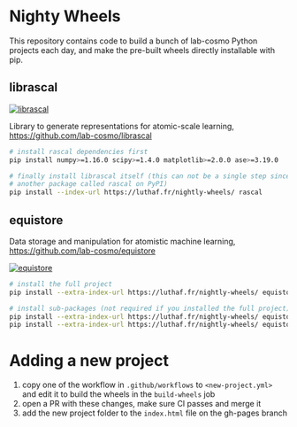 # Nighty Wheels

This repository contains code to build a bunch of lab-cosmo Python projects each
day, and make the pre-built wheels directly installable with pip.

## librascal

[![librascal](https://github.com/Luthaf/nightly-wheels/actions/workflows/rascal.yml/badge.svg?branch=main)](https://github.com/Luthaf/nightly-wheels/actions/workflows/rascal.yml)

Library to generate representations for atomic-scale learning, https://github.com/lab-cosmo/librascal

```bash
# install rascal dependencies first
pip install numpy>=1.16.0 scipy>=1.4.0 matplotlib>=2.0.0 ase>=3.19.0

# finally install librascal itself (this can not be a single step since there is
# another package called rascal on PyPI)
pip install --index-url https://luthaf.fr/nightly-wheels/ rascal
```

## equistore

Data storage and manipulation for atomistic machine learning, https://github.com/lab-cosmo/equistore

[![equistore](https://github.com/Luthaf/nightly-wheels/actions/workflows/equistore.yml/badge.svg?branch=main)](https://github.com/Luthaf/nightly-wheels/actions/workflows/equistore.yml)

```bash
# install the full project
pip install --extra-index-url https://luthaf.fr/nightly-wheels/ equistore

# install sub-packages (not required if you installed the full project)
pip install --extra-index-url https://luthaf.fr/nightly-wheels/ equistore-core
pip install --extra-index-url https://luthaf.fr/nightly-wheels/ equistore-operations
```


# Adding a new project

1. copy one of the workflow in `.github/workflows` to `<new-project.yml>` and
   edit it to build the wheels in the `build-wheels` job
2. open a PR with these changes, make sure CI passes and merge it
3. add the new project folder to the `index.html` file on the gh-pages branch
